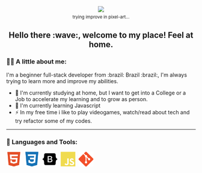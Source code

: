 <div align="center">
  <img width="30%" height="auto" src="https://media.giphy.com/media/icm4O16qfB3p8S1hzB/giphy.gif">
  <br>
  <small>trying improve in pixel-art...</small>
  <h2>Hello there :wave:, welcome to my place! Feel at home.</h2>
</div>
<div align="left">
  <h3>👨‍💻 A little about me:</h3>
  <p>I'm a beginner full-stack developer from :brazil: Brazil :brazil:, I'm always trying to learn more and improve my abilities.</p>
  <ul>
    <li>🔭 I'm currently studying at home, but I want to get into a College or a Job to accelerate my learning and to grow as person.</li>
    <li>🌱 I'm currently learning Javascript</li>
    <li>⚡ In my free time i like to play videogames, watch/read about tech and try refactor some of my codes.</li>
  </ul>
</div>
<hr>
<div>
  <h3> 🧰 Languages and Tools:</h3>
  <img src="https://github.com/devicons/devicon/blob/master/icons/html5/html5-plain.svg" title="HTML5" alt="HTML" width="40" height="40"/>&nbsp;
  <img src="https://github.com/devicons/devicon/blob/master/icons/css3/css3-plain.svg" title="CSS3" alt="CSS" width="40" height="40"/>&nbsp;
  <img src="https://github.com/devicons/devicon/blob/master/icons/bootstrap/bootstrap-plain.svg" title="Bootstrap" alt="Bootstrap" width="40" height="40"/>&nbsp;
  <img src="https://github.com/devicons/devicon/blob/master/icons/javascript/javascript-plain.svg" title="Javascript" alt="Javascript" width="40" height="40"/>&nbsp;
 <!-- <img src="https://github.com/devicons/devicon/blob/master/icons/python/python-plain.svg" title="Python" alt="Python" width="40" height="40"/>&nbsp; -->
  <img src="https://github.com/devicons/devicon/blob/master/icons/git/git-plain.svg" title="Git" alt="Git" width="40" height="40"/>&nbsp;
</div>
<!--
**EvandeeMSilva/EvandeeMSilva** is a ✨ _special_ ✨ repository because its `README.md` (this file) appears on your GitHub profile.

Here are some ideas to get you started:

- 🔭 I’m currently working on ...
- 🌱 I’m currently learning ...
- 👯 I’m looking to collaborate on ...
- 🤔 I’m looking for help with ...
- 💬 Ask me about ...
- 📫 How to reach me: ...
- 😄 Pronouns: ...
- ⚡ Fun fact: ...
-->
